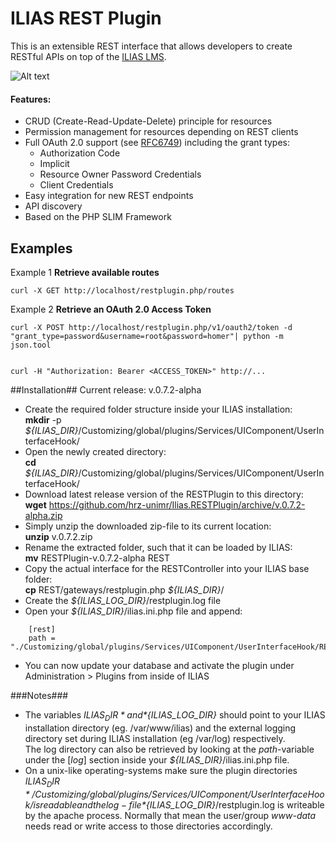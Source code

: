 ILIAS REST Plugin
=====================
This is an extensible REST interface that allows developers to create RESTful APIs on top of the [ILIAS LMS](http://www.ilias.de).

![Alt text](https://cloud.githubusercontent.com/assets/7113474/4717608/c75ea6c4-5916-11e4-9337-a4cdc869224a.PNG "ILIAS REST Plugin")

#### Features:
* CRUD (Create-Read-Update-Delete) principle for resources
* Permission management for resources depending on REST clients
* Full OAuth 2.0 support (see [RFC6749](http://tools.ietf.org/html/rfc6749)) including the grant types:
    * Authorization Code
    * Implicit
    * Resource Owner Password Credentials
    * Client Credentials
* Easy integration for new REST endpoints
* API discovery
* Based on the PHP SLIM Framework

Examples
---------
Example 1
**Retrieve available routes**

    curl -X GET http://localhost/restplugin.php/routes

Example 2
**Retrieve an OAuth 2.0 Access Token**

    curl -X POST http://localhost/restplugin.php/v1/oauth2/token -d "grant_type=password&username=root&password=homer"| python -m json.tool


    curl -H "Authorization: Bearer <ACCESS_TOKEN>" http://...

##Installation##
Current release: v.0.7.2-alpha

* Create the required folder structure inside your ILIAS installation:  
  **mkdir** -p *${ILIAS_DIR}*/Customizing/global/plugins/Services/UIComponent/UserInterfaceHook/
* Open the newly created directory:  
  **cd** *${ILIAS_DIR}*/Customizing/global/plugins/Services/UIComponent/UserInterfaceHook/
* Download latest release version of the RESTPlugin to this directory:  
  **wget** https://github.com/hrz-unimr/Ilias.RESTPlugin/archive/v.0.7.2-alpha.zip
* Simply unzip the downloaded zip-file to its current location:  
  **unzip** v.0.7.2.zip
* Rename the extracted folder, such that it can be loaded by ILIAS:  
  **mv** RESTPlugin-v.0.7.2-alpha REST
* Copy the actual interface for the RESTController into your ILIAS base folder:  
  **cp** REST/gateways/restplugin.php *${ILIAS_DIR}*/
* Create the *${ILIAS_LOG_DIR}*/restplugin.log file
* Open your *${ILIAS_DIR}*/ilias.ini.php file and append:
````
    [rest]
    path = "./Customizing/global/plugins/Services/UIComponent/UserInterfaceHook/REST"
````
* You can now update your database and activate the plugin under Administration > Plugins from inside of ILIAS
  
###Notes###
* The variables *${ILIAS_DIR}* and *${ILIAS_LOG_DIR}* should point to your ILIAS installation
  directory (eg. /var/www/ilias) and the external logging directory set during ILIAS installation
  (eg /var/log) respectively.  
  The log directory can also be retrieved by looking at the *path*-variable under the [*log*] section 
  inside your *${ILIAS_DIR}*/ilias.ini.php file.
* On a unix-like operating-systems make sure the plugin directories
  *${ILIAS_DIR}*/Customizing/global/plugins/Services/UIComponent/UserInterfaceHook/
  is readable and the log-file *${ILIAS_LOG_DIR}*/restplugin.log
  is writeable by the apache process. Normally that mean the user/group *www-data* needs read or 
  write access to those directories accordingly.